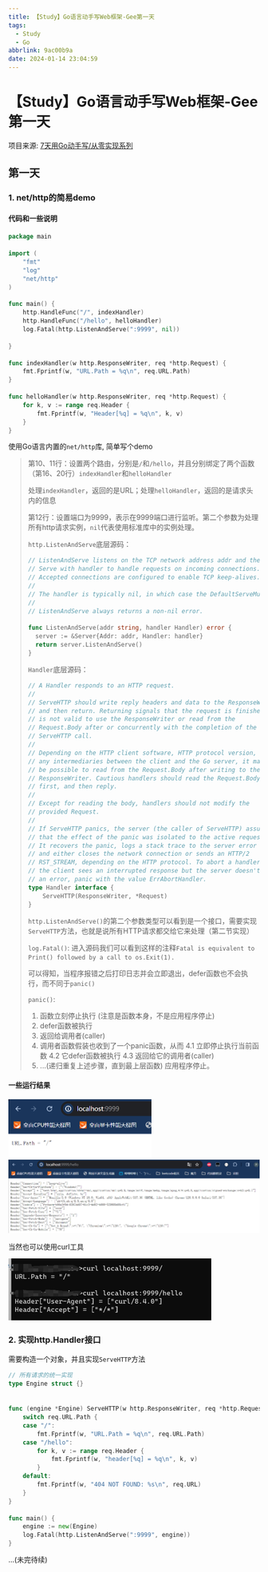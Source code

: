 ```yaml
---
title: 【Study】Go语言动手写Web框架-Gee第一天
tags:
  - Study
  - Go
abbrlink: 9ac00b9a
date: 2024-01-14 23:04:59
---
```


# 【Study】Go语言动手写Web框架-Gee第一天

项目来源: [7天用Go动手写/从零实现系列](https://github.com/geektutu/7days-golang)



## 第一天

### 1. net/http的简易demo

#### 代码和一些说明

``` go
package main

import (
	"fmt"
	"log"
	"net/http"
)

func main() {
	http.HandleFunc("/", indexHandler)
	http.HandleFunc("/hello", helloHandler)
	log.Fatal(http.ListenAndServe(":9999", nil))

}

func indexHandler(w http.ResponseWriter, req *http.Request) {
	fmt.Fprintf(w, "URL.Path = %q\n", req.URL.Path)
}

func helloHandler(w http.ResponseWriter, req *http.Request) {
	for k, v := range req.Header {
		fmt.Fprintf(w, "Header[%q] = %q\n", k, v)
	}
}

```

使用Go语言内置的`net/http`库, 简单写个demo

> 第10、11行：设置两个路由，分别是`/`和`/hello`，并且分别绑定了两个函数（第16、20行）`indexHandler`和`helloHandler`
>
> 处理`indexHandler`，返回的是URL；处理`helloHandler`，返回的是请求头内的信息
>
> 第12行：设置端口为9999，表示在9999端口进行监听。第二个参数为处理所有http请求实例，`nil`代表使用标准库中的实例处理。
>
> `http.ListenAndServe`底层源码：
>
> ```go
> // ListenAndServe listens on the TCP network address addr and then calls
> // Serve with handler to handle requests on incoming connections.
> // Accepted connections are configured to enable TCP keep-alives.
> //
> // The handler is typically nil, in which case the DefaultServeMux is used.
> //
> // ListenAndServe always returns a non-nil error.
> 
> func ListenAndServe(addr string, handler Handler) error {
> 	server := &Server{Addr: addr, Handler: handler}
> 	return server.ListenAndServe()
> }
> ```
>
> `Handler`底层源码：
>
> ```go
> // A Handler responds to an HTTP request.
> //
> // ServeHTTP should write reply headers and data to the ResponseWriter
> // and then return. Returning signals that the request is finished; it
> // is not valid to use the ResponseWriter or read from the
> // Request.Body after or concurrently with the completion of the
> // ServeHTTP call.
> //
> // Depending on the HTTP client software, HTTP protocol version, and
> // any intermediaries between the client and the Go server, it may not
> // be possible to read from the Request.Body after writing to the
> // ResponseWriter. Cautious handlers should read the Request.Body
> // first, and then reply.
> //
> // Except for reading the body, handlers should not modify the
> // provided Request.
> //
> // If ServeHTTP panics, the server (the caller of ServeHTTP) assumes
> // that the effect of the panic was isolated to the active request.
> // It recovers the panic, logs a stack trace to the server error log,
> // and either closes the network connection or sends an HTTP/2
> // RST_STREAM, depending on the HTTP protocol. To abort a handler so
> // the client sees an interrupted response but the server doesn't log
> // an error, panic with the value ErrAbortHandler.
> type Handler interface {
>     ServeHTTP(ResponseWriter, *Request)
> }
> ```
>
> `http.ListenAndServe()`的第二个参数类型可以看到是一个接口，需要实现`ServeHTTP`方法，也就是说所有HTTP请求都交给它来处理（第二节实现）
>
> `log.Fatal()`: 进入源码我们可以看到这样的注释`Fatal is equivalent to Print() followed by a call to os.Exit(1).`
>
> 可以得知，当程序报错之后打印日志并会立即退出，defer函数也不会执行，而不同于`panic()`
>
> `panic()`: 
>
> 1. 函数立刻停止执行 (注意是函数本身，不是应用程序停止)
> 2. defer函数被执行
> 3. 返回给调用者(caller)
> 4. 调用者函数假装也收到了一个panic函数，从而
>     4.1 立即停止执行当前函数
>     4.2 它defer函数被执行
>     4.3 返回给它的调用者(caller)
> 5. ...(递归重复上述步骤，直到最上层函数)
>     应用程序停止。

#### 一些运行结果

<img src="..\images\Gee1\url_path.png" style="zoom:50%;" />

<img src="..\images\Gee1\helloHandler.png" style="zoom:50%;" />

当然也可以使用curl工具

<img src="..\images\Gee1\curl.png" style="zoom:50%;" />

### 2. 实现http.Handler接口

需要构造一个对象，并且实现`ServeHTTP`方法

``` go
// 所有请求的统一实现
type Engine struct {}


func (engine *Engine) ServeHTTP(w http.ResponseWriter, req *http.Request) {
	switch req.URL.Path {
	case "/":
		fmt.Fprintf(w, "URL.Path = %q\n", req.URL.Path)
	case "/hello":
		for k, v := range req.Header {
			fmt.Fprintf(w, "header[%q] = %q\n", k, v)
		}
	default:
		fmt.Fprintf(w, "404 NOT FOUND: %s\n", req.URL)
	}
}

func main() {
    engine := new(Engine)
    log.Fatal(http.ListenAndServe(":9999", engine))
}
```



...(未完待续)
